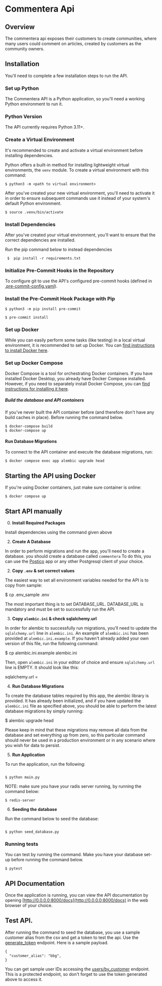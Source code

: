 # Commentera Api

## Overview

The commentera api exposes their customers to create communities, where many users could comment on articles, created by customers as the community owners.

## Installation

You'll need to complete a few installation steps to run the API.

### Set up Python

The Commentera API is a Python application, so you'll need a working Python environment to run it.

### Python Version

The API currently requires Python 3.11+.

### Create a Virtual Environment
It's recommended to create and activate a virtual environment before installing dependencies.

Python offers a built-in method for installing lightweight virtual environments, the `venv` module. To create a virtual environment with this command:

```shell
$ python3 -m <path to virtual environment>
```

After you've created your new virtual environment, you'll need to activate it in order to ensure subsequent commands use it instead of your system's default Python environment.

```shell
$ source .venv/bin/activate
```
### Install Dependencies
After you've created your virtual environment, you'll want to ensure that the correct dependencies are installed.

Run the pip command below to instead dependencies

```shell
 $  pip install -r requirements.txt
```
### Initialize Pre-Commit Hooks in the Repository

To configure git to use the API's configured pre-commit hooks (defined in [.pre-commit-config.yaml](.pre-commit-config.yaml)).

### Install the Pre-Commit Hook Package with Pip

```shell
$ python3 -m pip install pre-commit

$ pre-commit install
```

### Set up Docker

While you can easily perform some tasks (like testing) in a local virtual environment, it is recommended to set up Docker. You can [find instructions to install Docker here](https://docs.docker.com/engine/install/).

### Set up Docker Compose

Docker Compose is a tool for orchestrating Docker containers. If you have installed Docker Desktop, you already have Docker Compose installed. However, if you need to separately install Docker Compose, you can [find instructions for installing it here](https://docs.docker.com/compose/install/).

##### Build the database and API containers

If you've never built the API container before (and therefore don't have any build caches in place). Before running the command below.

```shell
$ docker-compose build
$ docker-compose up
```
#### Run Database Migrations

To connect to the API container and execute the database migrations, run:

```shell
$ docker compose exec app alembic upgrade head
```

## Starting the API using Docker

If you're using Docker containers, just make sure container is online:

```shell
$ docker compose up
```

## Start API manually


0. **Install Required Packages**

Install dependencies using the command given above

2. **Create A Database**

In order to perform migrations and run the app, you'll need to create a database.
you should create a database called `commentera`
To do this, you can use the [Postico](https://eggerapps.at/postico/) app or any other Postgresql client of your choice.

2. **Copy `.env` & set correct values**

The easiest way to set all environment variables needed for the API is to copy from sample:

$ cp .env_sample .env

The most important thing is to set DATABASE_URL. DATABASE_URL is mandatory and must be set to successfully run the API.

3. **Copy `alembic.ini` & check sqlalchemy.url**

In order for alembic to successfully run migrations, you'll need to update the `sqlalchemy.url` line in `alembic.ini`. An example of `alembic.ini` has been provided at `alembic.ini.example`. If you haven't already added your own version of this file, run the following command:

$ cp alembic.ini.example alembic.ini


Then, open `alembic.ini` in your editor of choice and ensure `sqlalchemy.url` line is EMPTY. It should look like this:


sqlalchemy.url =


4. **Run Database Migrations**

To create the database tables required by this app, the alembic library is provided. It has already been initialized, and if you have updated the `alembic.ini` file as specified above, you should be able to perform the latest database migrations by simply running:


$ alembic upgrade head


Please keep in mind that these migrations may remove all data from the database and set everything up from zero, so this particular command should never be used in a production environment or in any scenario where you wish for data to persist.

5. **Run Application**

To run the application, run the following:

```shell

$ python main.py
```
NOTE: make sure you have your radis server running, by running the command below:
```shell
$ redis-server
```

6. **Seeding the database**

Run the command below to seed the database:
```shell

$ python seed_database.py
```

### Running tests

You can test by running the command. Make you have your database set-up before running the command below.

```shell
$ pytest
```

###

## API Documentation

Once the application is running, you can view the API documentation by opening [http://0.0.0.0:8000/docs](http://0.0.0.0:8000/docs) in the web browser of your choice.

## Test API.

After running the command to seed the database, you use a sample customer alias from the csv and get a token to test the api. Use the [generate_token](http://127.0.0.1:3000/generate_token) endpoint.
Here is a sample payload.

```shell
{
  "customer_alias": "bbg",
}
```

You can get sample user IDs accessing the [users/by_customer](http://0.0.0.0:8000/users/by_customer) endpoint. This is a protected endpoint, so don't forget to use the token generated above to access it.
